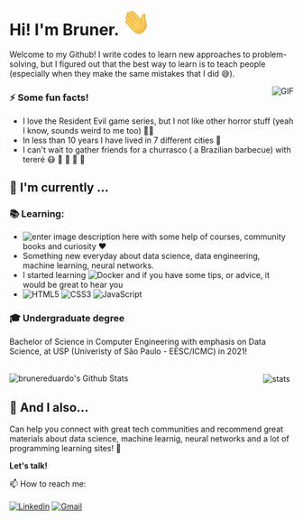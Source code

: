 <h1> Hi! I'm Bruner. <img src="https://github.com/brunereduardo/brunereduardo/blob/master/Hi.gif" width="50"></h1>

Welcome to my Github! I write codes to learn new approaches to problem-solving, but I figured out that the best way to learn is to teach people (especially when they make the same mistakes that I did :sweat_smile:).

<img align="right" alt="GIF" src="https://github.com/brunereduardo/brunereduardo/blob/master/tenor.gif"/>


### :zap: Some fun facts!
- I love the Resident Evil game series, but I not like other horror stuff (yeah I know, sounds weird to me too) :man_shrugging:	
- In less than 10 years I have lived in 7 different cities :bus:
- I can't wait to gather friends for a churrasco ( a Brazilian barbecue) with tereré :mask: :syringe: :checkered_flag:	:beers:	:hugs:	
##  :calendar: I'm currently  ...
 
 ### :books: Learning:
 - ![enter image description here](https://img.shields.io/badge/-Python-780723?&logo=python) with some help of courses, community books and curiosity :heart: 
 - Something new everyday about data science, data engineering, machine learning, neural networks.
 - I started learning  ![Docker](https://img.shields.io/badge/-Docker-black?style=flat-square&logo=docker) and if you have some tips, or advice, it would be great to hear you
 - ![HTML5](https://img.shields.io/badge/-HTML5-%23E44D27?style=flat-square&logo=html5&logoColor=ffffff) ![CSS3](https://img.shields.io/badge/-CSS3-%231572B6?style=flat-square&logo=css3) ![JavaScript](https://img.shields.io/badge/-JavaScript-%23F7DF1C?style=flat-square&logo=javascript&logoColor=000000&labelColor=%23F7DF1C&color=%23FFCE5A)

### :mortar_board: Undergraduate degree
Bachelor of Science in Computer Engineering with emphasis on Data Science, at USP (Univeristy of São Paulo - EESC/ICMC)  in 2021!
<br></br>

<img align="left" src="https://github-readme-stats.vercel.app/api?username=brunereduardo&include_all_commits=true&count_private=true&show_icons=true&line_height=20&title_color=7A7ADB&icon_color=2234AE&text_color=D3D3D3&bg_color=0,000000,130F40" alt="brunereduardo's Github Stats" width="450">
<img align="center" src="https://github-readme-stats.vercel.app/api/top-langs/?username=brunereduardo&layout=compact&text_color=D3D3D3&bg_color=0,000000,130F40" alt="stats"  width="325">


## :speech_balloon: And I also...
Can help you connect with great tech communities and recommend great materials about data science, machine learnig, neural networks and a lot of programming learning sites! 🎉

<b>Let's talk!</b>

 📫 How to reach me:<br></br>[![Linkedin](https://img.shields.io/badge/-LinkedIn-blue?style=flat&logo=Linkedin&logoColor=white)](https://www.linkedin.com/in/bruner-eduardo-augusto-albrecht/)
[![Gmail](https://img.shields.io/badge/-Gmail-c14438?style=flat&logo=Gmail&logoColor=white)](mailto:bruner.albrecht@gmail.com)



<!--
**brunereduardo/brunereduardo** is a ✨ _special_ ✨ repository because its `README.md` (this file) appears on your GitHub profile.

Here are some ideas to get you started:

- 🌱 I’m currently learning ...
- 👯 I’m looking to collaborate on ...
-->
